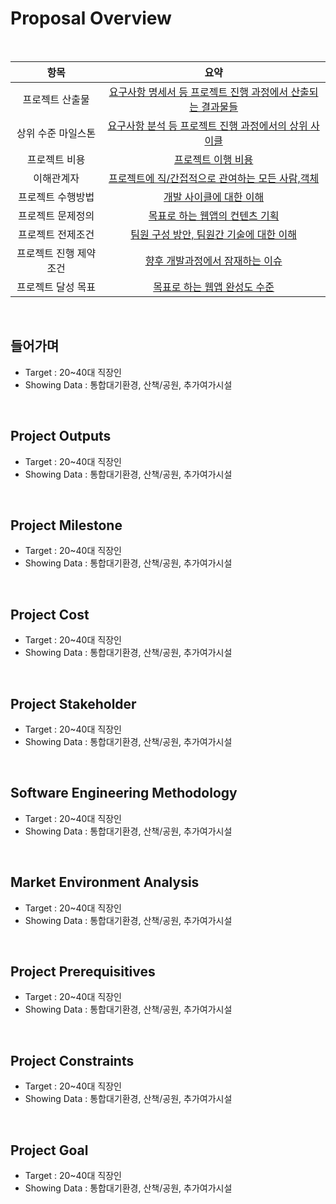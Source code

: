 #  Proposal Overview

<br/>

| 항목 | 요약 |
|:-----:|:-----:|
프로젝트 산출물 | [요구사항 명세서 등 프로젝트 진행 과정에서 산출되는 결과물들](#project-outputs)
상위 수준 마일스톤 | [요구사항 분석 등 프로젝트 진행 과정에서의 상위 사이클](#project-milestone)
프로젝트 비용 | [프로젝트 이행 비용](#project-cost)
이해관계자 | [프로젝트에 직/간접적으로 관여하는 모든 사람,객체](#project-stakeholder)
프로젝트 수행방법 | [개발 사이클에 대한 이해](#software-engineering-methodology)
프로젝트 문제정의 | [목표로 하는 웹앱의 컨텐츠 기획](#market-environment-analysis)
프로젝트 전제조건 | [팀원 구성 방안, 팀원간 기술에 대한 이해](#project-prerequisitives)
프로젝트 진행 제약조건 | [향후 개발과정에서 잠재하는 이슈](#project-constraints)
프로젝트 달성 목표 | [목표로 하는 웹앱 완성도 수준](#project-goal)

<br/>

## 들어가며
+ Target : 20~40대 직장인
+ Showing Data : 통합대기환경, 산책/공원, 추가여가시설

<br/>

## Project Outputs
+ Target : 20~40대 직장인
+ Showing Data : 통합대기환경, 산책/공원, 추가여가시설

<br/>

## Project Milestone
+ Target : 20~40대 직장인
+ Showing Data : 통합대기환경, 산책/공원, 추가여가시설

<br/>

## Project Cost
+ Target : 20~40대 직장인
+ Showing Data : 통합대기환경, 산책/공원, 추가여가시설

<br/>

## Project Stakeholder
+ Target : 20~40대 직장인
+ Showing Data : 통합대기환경, 산책/공원, 추가여가시설

<br/>

## Software Engineering Methodology
+ Target : 20~40대 직장인
+ Showing Data : 통합대기환경, 산책/공원, 추가여가시설

<br/>

## Market Environment Analysis
+ Target : 20~40대 직장인
+ Showing Data : 통합대기환경, 산책/공원, 추가여가시설

<br/>

## Project Prerequisitives
+ Target : 20~40대 직장인
+ Showing Data : 통합대기환경, 산책/공원, 추가여가시설

<br/>

## Project Constraints
+ Target : 20~40대 직장인
+ Showing Data : 통합대기환경, 산책/공원, 추가여가시설

<br/>

## Project Goal
+ Target : 20~40대 직장인
+ Showing Data : 통합대기환경, 산책/공원, 추가여가시설
